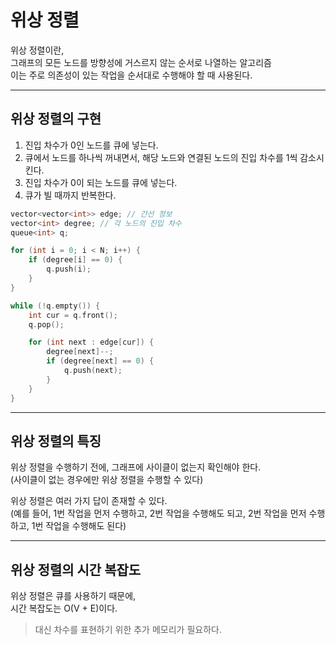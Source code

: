 # 위상 정렬

위상 정렬이란,  
그래프의 모든 노드를 방향성에 거스르지 않는 순서로 나열하는 알고리즘   
이는 주로 의존성이 있는 작업을 순서대로 수행해야 할 때 사용된다.

---

## 위상 정렬의 구현

1. 진입 차수가 0인 노드를 큐에 넣는다. 
2. 큐에서 노드를 하나씩 꺼내면서, 해당 노드와 연결된 노드의 진입 차수를 1씩 감소시킨다. 
3. 진입 차수가 0이 되는 노드를 큐에 넣는다. 
4. 큐가 빌 때까지 반복한다.

```cpp
vector<vector<int>> edge; // 간선 정보
vector<int> degree; // 각 노드의 진입 차수
queue<int> q;

for (int i = 0; i < N; i++) {
    if (degree[i] == 0) {
        q.push(i);
    }
}

while (!q.empty()) {
    int cur = q.front();
    q.pop();

    for (int next : edge[cur]) {
        degree[next]--;
        if (degree[next] == 0) {
            q.push(next);
        }
    }
}
```

---

## 위상 정렬의 특징

위상 정렬을 수행하기 전에, 그래프에 사이클이 없는지 확인해야 한다.  
(사이클이 없는 경우에만 위상 정렬을 수행할 수 있다)

위상 정렬은 여러 가지 답이 존재할 수 있다.  
(예를 들어, 1번 작업을 먼저 수행하고, 2번 작업을 수행해도 되고, 2번 작업을 먼저 수행하고, 1번 작업을 수행해도 된다)

---

## 위상 정렬의 시간 복잡도

위상 정렬은 큐를 사용하기 때문에,  
시간 복잡도는 O(V + E)이다.

> 대신 차수를 표현하기 위한 추가 메모리가 필요하다.

